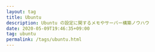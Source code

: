```yaml
---
layout: tag
title: Ubuntu
description: Ubuntu の設定に関するメモやサーバー構築ノウハウ
date: 2020-05-09T19:46:35+09:00
tag: ubuntu
permalink: /tags/ubuntu.html
---
```

